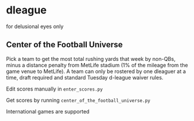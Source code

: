 # dleague
for delusional eyes only

## Center of the Football Universe
Pick a team to get the most total rushing yards that week by non-QBs, minus a distance penalty from MetLife stadium (1% of the mileage from the game venue to MetLife). A team can only be rostered by one dleaguer at a time, draft required and standard Tuesday d-league waiver rules.

Edit scores manually in `enter_scores.py`

Get scores by running `center_of_the_football_universe.py`

International games are supported

